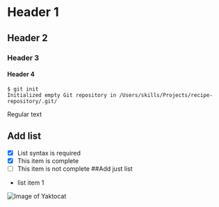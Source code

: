 # Header 1
## Header 2
### Header 3
#### Header 4

```
$ git init
Initialized empty Git repository in /Users/skills/Projects/recipe-repository/.git/
```
Regular text
## Add list
- [x] List syntax is required
- [x] This item is complete
- [ ] This item is not complete
##Add just list
- list item 1    
      
      
![Image of Yaktocat](https://octodex.github.com/images/yaktocat.png)
